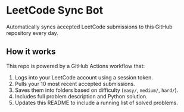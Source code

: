 # LeetCode Sync Bot

Automatically syncs accepted LeetCode submissions to this GitHub repository every day.

## How it works

This repo is powered by a GitHub Actions workflow that:

1. Logs into your LeetCode account using a session token.
2. Pulls your 10 most recent accepted submissions.
3. Saves them into folders based on difficulty (`easy/`, `medium/`, `hard/`).
4. Includes full problem description and Python solution.
5. Updates this README to include a running list of solved problems.


